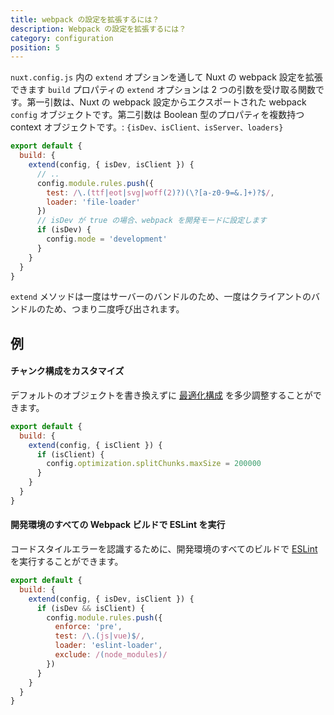 ```yaml
---
title: webpack の設定を拡張するには？
description: Webpack の設定を拡張するには？
category: configuration
position: 5
---
```


`nuxt.config.js` 内の `extend` オプションを通して Nuxt の webpack 設定を拡張できます `build` プロパティの `extend` オプションは 2 つの引数を受け取る関数です。第一引数は、Nuxt の webpack 設定からエクスポートされた webpack `config` オブジェクトです。第二引数は Boolean 型のプロパティを複数持つ context オブジェクトです。: `{isDev、isClient、isServer、loaders}`

```js
export default {
  build: {
    extend(config, { isDev, isClient }) {
      // ..
      config.module.rules.push({
        test: /\.(ttf|eot|svg|woff(2)?)(\?[a-z0-9=&.]+)?$/,
        loader: 'file-loader'
      })
      // isDev が true の場合、webpack を開発モードに設定します
      if (isDev) {
        config.mode = 'development'
      }
    }
  }
}
```

`extend` メソッドは一度はサーバーのバンドルのため、一度はクライアントのバンドルのため、つまり二度呼び出されます。

## 例

#### チャンク構成をカスタマイズ

デフォルトのオブジェクトを書き換えずに [最適化構成](/docs/2.x/configuration-glossary/configuration-build#optimization) を多少調整することができます。

```js
export default {
  build: {
    extend(config, { isClient }) {
      if (isClient) {
        config.optimization.splitChunks.maxSize = 200000
      }
    }
  }
}
```

#### 開発環境のすべての Webpack ビルドで ESLint を実行

コードスタイルエラーを認識するために、開発環境のすべてのビルドで [ESLint](https://github.com/webpack-contrib/eslint-loader) を実行することができます。

```js
export default {
  build: {
    extend(config, { isDev, isClient }) {
      if (isDev && isClient) {
        config.module.rules.push({
          enforce: 'pre',
          test: /\.(js|vue)$/,
          loader: 'eslint-loader',
          exclude: /(node_modules)/
        })
      }
    }
  }
}
```
